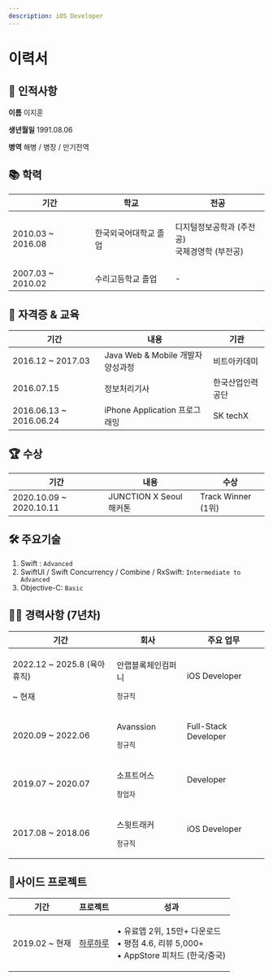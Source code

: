 ```yaml
---
description: iOS Developer
---
```


# 이력서

## 👤 인적사항 <a href="#profile" id="profile"></a>

**이름** 이지훈

**생년월일** 1991.08.06

**병역** 해병 / 병장 / 만기전역

## 📚 학력 <a href="#education" id="education"></a>

| 기간                 | 학교          | 전공                                   |
| ------------------ | ----------- | ------------------------------------ |
| 2010.03 \~ 2016.08 | 한국외국어대학교 졸업 | <p>디지털정보공학과 (주전공)<br>국제경영학 (부전공)</p> |
| 2007.03 \~ 2010.02 | 수리고등학교 졸업   | -                                    |

## 📖 자격증 & 교육 <a href="#cert" id="cert"></a>

| 기간                       | 내용                         | 기관       |
| ------------------------ | -------------------------- | -------- |
| 2016.12 \~ 2017.03       | Java Web & Mobile 개발자 양성과정 | 비트아카데미   |
| 2016.07.15               | 정보처리기사                     | 한국산업인력공단 |
| 2016.06.13 \~ 2016.06.24 | iPhone Application 프로그래밍   | SK techX |

## 🏆 수상 <a href="#prize" id="prize"></a>

| 기간                       | 내용                   | 수상                |
| ------------------------ | -------------------- | ----------------- |
| 2020.10.09 \~ 2020.10.11 | JUNCTION X Seoul 해커톤 | Track Winner (1위) |

## 🛠 주요기술 <a href="#skills" id="skills"></a>

1. Swift : `Advanced`
2. SwiftUI / Swift Concurrency / Combine / RxSwift: `Intermediate to Advanced`
3. Objective-C: `Basic`

## 👩‍💻 경력사항 (7년차) <a href="#career" id="career"></a>

| 기간                                         | 회사                                                           | 주요 업무                                                                                                                        |
| ------------------------------------------ | ------------------------------------------------------------ | ---------------------------------------------------------------------------------------------------------------------------- |
| <p>2022.12 ~ 2025.8 (육아휴직) </p><p>~ 현재</p> | <p>안랩블록체인컴퍼니</p><p><sup>정규직 | iOS Developer</sup></p>        | <p>가상자산 지갑 개발 (ABC Wallet, Klip)<br>• RN → Native 전환 (4개월)<br>• Clean Architecture + SPM 모듈화<br>• Wallet SDK, Swap 서버 개발</p> |
| 2020.09 \~ 2022.06                         | <p>Avanssion</p><p><sup>정규직 | Full-Stack Developer</sup></p> | <p>MyBrands 플랫폼 개발<br>• Backend 60%, Frontend 20%, Mobile 20%<br>• 글로벌 팀 협업</p>                                              |
| 2019.07 \~ 2020.07                         | <p>소프트어스</p><p><sup>창업자 | Developer</sup></p>                | <p>예비창업패키지 선정<br>• 위치기반 AR 광고 플랫폼 개발<br>• iOS App + Spring Boot 서버</p>                                                       |
| 2017.08 \~ 2018.06                         | <p>스윗트래커</p><p><sup>정규직 | iOS Developer</sup></p>            | <p>스마트택배 앱 개발/운영<br>• Objective-C → Swift 전환<br>• MAU 20만, DAU 5만</p>                                                        |

## 📱사이드 프로젝트 <a href="#side-proj" id="side-proj"></a>

| 기간            | 프로젝트                                               | 성과                                                                           |
| ------------- | -------------------------------------------------- | ---------------------------------------------------------------------------- |
| 2019.02 \~ 현재 | [하루하루](https://apps.apple.com/kr/app/id1452035712) | <p>• 유료앱 2위, 15만+ 다운로드<br>•  평점 4.6, 리뷰 5,000+<br>• AppStore 피처드 (한국/중국)</p> |

